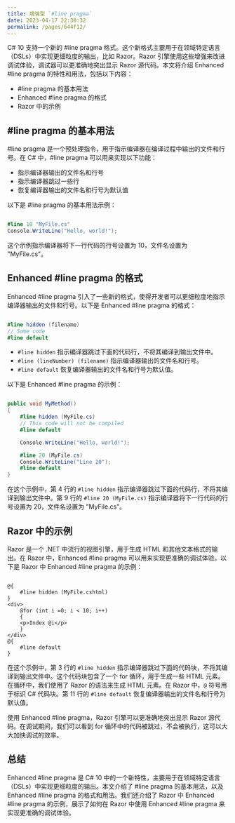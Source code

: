 ```yaml
---
title: 增强型 `#line pragma`
date: 2023-04-17 22:30:32
permalink: /pages/644f12/
---
```


C# 10 支持一个新的 #line pragma 格式。这个新格式主要用于在领域特定语言（DSLs）中实现更细粒度的输出，比如 Razor。Razor 引擎使用这些增强来改进调试体验，调试器可以更准确地突出显示 Razor 源代码。本文将介绍 Enhanced #line pragma 的特性和用法，包括以下内容：
- #line pragma 的基本用法
- Enhanced #line pragma 的格式
- Razor 中的示例
## #line pragma 的基本用法

#line pragma 是一个预处理指令，用于指示编译器在编译过程中输出的文件和行号。在 C# 中，#line pragma 可以用来实现以下功能：
- 指示编译器输出的文件名和行号
- 指示编译器跳过一些行
- 恢复编译器输出的文件名和行号为默认值

以下是 #line pragma 的基本用法示例：

```csharp

#line 10 "MyFile.cs"
Console.WriteLine("Hello, world!");
```



这个示例指示编译器将下一行代码的行号设置为 10，文件名设置为 "MyFile.cs"。
## Enhanced #line pragma 的格式

Enhanced #line pragma 引入了一些新的格式，使得开发者可以更细粒度地指示编译器输出的文件和行号。以下是 Enhanced #line pragma 的格式：

```csharp

#line hidden (filename)
// Some code
#line default
```

 
- `#line hidden` 指示编译器跳过下面的代码行，不将其编译到输出文件中。 
- `#line (lineNumber) (filename)` 指示编译器输出的文件名和行号。 
- `#line default` 恢复编译器输出的文件名和行号为默认值。

以下是 Enhanced #line pragma 的示例：

```csharp

public void MyMethod()
{
    #line hidden (MyFile.cs)
    // This code will not be compiled
    #line default

    Console.WriteLine("Hello, world!");

    #line 20 (MyFile.cs)
    Console.WriteLine("Line 20");
    #line default
}
```



在这个示例中，第 4 行的 `#line hidden` 指示编译器跳过下面的代码行，不将其编译到输出文件中。第 9 行的 `#line 20 (MyFile.cs)` 指示编译器将下一行代码的行号设置为 20，文件名设置为 "MyFile.cs"。
## Razor 中的示例

Razor 是一个 .NET 中流行的视图引擎，用于生成 HTML 和其他文本格式的输出。在 Razor 中，Enhanced #line pragma 可以用来实现更准确的调试体验。以下是 Razor 中 Enhanced #line pragma 的示例：

```razor

@{
    #line hidden (MyFile.cshtml)
}
<div>
    @for (int i =0; i < 10; i++)
    {
    <p>Index @i</p>
    }
</div>
@{
    #line default
}
```

在这个示例中，第 3 行的 `#line hidden` 指示编译器跳过下面的代码块，不将其编译到输出文件中。这个代码块包含了一个 for 循环，用于生成一些 HTML 元素。在循环中，我们使用了 Razor 的语法来生成 HTML 元素。在 Razor 中，`@` 符号用于标识 C# 代码块。第 11 行的 `#line default` 恢复编译器输出的文件名和行号为默认值。

使用 Enhanced #line pragma，Razor 引擎可以更准确地突出显示 Razor 源代码。在调试期间，我们可以看到 for 循环中的代码被跳过，不会被执行，这可以大大加快调试的效率。
## 总结

Enhanced #line pragma 是 C# 10 中的一个新特性，主要用于在领域特定语言（DSLs）中实现更细粒度的输出。本文介绍了 #line pragma 的基本用法，以及 Enhanced #line pragma 的格式和用法。我们还介绍了 Razor 中 Enhanced #line pragma 的示例，展示了如何在 Razor 中使用 Enhanced #line pragma 来实现更准确的调试体验。
